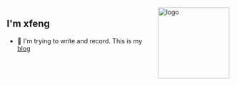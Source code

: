 <img src="https://github-readme-stats.vercel.app/api?username=fidjiw&show_icons=true" alt="logo" height="160" align="right" style="margin: 5px; margin-bottom: 20px;" />     

## I'm xfeng
- 📝 I'm trying to write and record. This is my [blog](https://xfeng.fun)


